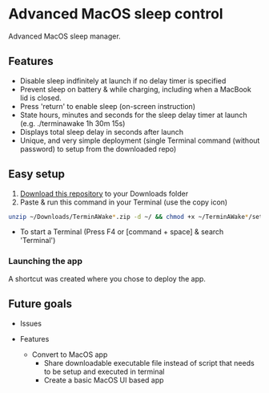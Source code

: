# Advanced MacOS sleep control

Advanced MacOS sleep manager.

## Features

- Disable sleep indfinitely at launch if no delay timer is specified
- Prevent sleep on battery & while charging, including when a MacBook lid is closed.
- Press 'return' to enable sleep (on-screen instruction)
- State hours, minutes and seconds for the sleep delay timer at launch (e.g. ./terminawake 1h 30m 15s)
- Displays total sleep delay in seconds after launch
- Unique, and very simple deployment (single Terminal command (without password) to setup from the downloaded repo)

## Easy setup

1. [Download this repository](https://github.com/Post2Fix/TerminAWake.git) to your Downloads folder
2. Paste & run this command in your Terminal (use the copy icon)
```bash
unzip ~/Downloads/TerminAWake*.zip -d ~/ && chmod +x ~/TerminAWake*/setup.sh && ~/TerminAWake*/setup.sh && sudo ~/TerminAWake*/terminawake.sh
```
  - To start a Terminal (Press F4 or [command + space] & search 'Terminal')

### Launching the app

A shortcut was created where you chose to deploy the app.

## Future goals
- Issues
  
- Features
  - Convert to MacOS app
    - Share downloadable executable file instead of script that needs to be setup and executed in terminal
    - Create a basic MacOS UI based app
